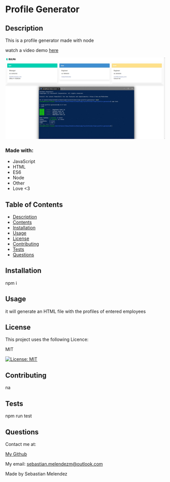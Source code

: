 
# Profile Generator

## Description

  This is a profile generator made with node

  watch a video demo [here](https://streamable.com/5d6hbl)

  ![image](./Screenshot%202022-11-16%20165835.jpeg)
  
### Made with:
  
* JavaScript
* HTML
* ES6
* Node
* Other
* Love <3


## Table of Contents
* [Description](#description)
* [Contents](#contents)
* [Installation](#installation) 
* [Usage](#usage)
* [License](#licence)
* [Contributing](#contributing)
* [Tests](#tests)
* [Questions](#questions)


## Installation
  npm i
  
## Usage
  it will generate an HTML file with the profiles of entered employees
   

  ## License
  This project uses the following Licence:


  MIT
  
  [![License: MIT](https://img.shields.io/badge/License-MIT-yellow.svg)](https://opensource.org/licenses/MIT)

    
  

## Contributing
  na

## Tests
  npm run test

## Questions
  Contact me at:


  [My Github](https://github.com/SebasMelendez})


  My email: sebastian.melendezm@outlook.com 

Made by Sebastian Melendez


